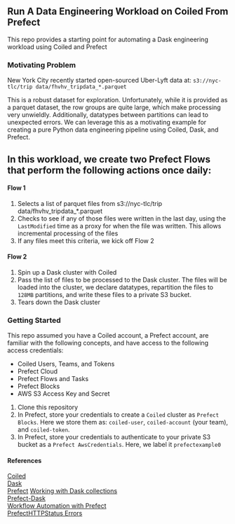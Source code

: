 ## Run A Data Engineering Workload on Coiled From Prefect

This repo provides a starting point for automating a Dask engineering workload using Coiled and Prefect

### Motivating Problem

New York City recently started open-sourced Uber-Lyft data at: `s3://nyc-tlc/trip data/fhvhv_tripdata_*.parquet`

This is a robust dataset for exploration.  Unfortunately, while it is provided as a parquet dataset, the row groups are quite large, which make processing very unwieldly.  Additionally, datatypes between partitions can lead to unexpected errors.  We can leverage this as a motivating example for creating a pure Python data engineering pipeline using Coiled, Dask, and Prefect.

## In this workload, we create two Prefect Flows that perform the following actions once daily:

#### Flow 1
1.  Selects a list of parquet files from s3://nyc-tlc/trip data/fhvhv_tripdata_*.parquet  
2. Checks to see if any of those files were written in the last day, using the `LastModified` time as a proxy for when the file was written.  This allows incremental processing of the files
3. If any files meet this criteria, we kick off Flow 2

#### Flow 2
1.  Spin up a Dask cluster with Coiled
2.  Pass the list of files to be processed to the Dask cluster.  The files will be loaded into the cluster, we declare datatypes, repartition the files to `128MB` partitions, and write these files to a private S3 bucket.
3. Tears down the Dask cluster



### Getting Started
This repo assumed you have a Coiled account, a Prefect account, are familiar with the following concepts, and have access to the following access credentials:

- Coiled Users, Teams, and Tokens 
- Prefect Cloud
- Prefect Flows and Tasks
- Prefect Blocks
- AWS S3 Access Key and Secret


1.  Clone this repository
2.  In Prefect, store your credentials to create a `Coiled` cluster as `Prefect Blocks`.  Here we store them as:  `coiled-user`, `coiled-account` (your team), and `coiled-token`.
3.  In Prefect, store your credentials to authenticate to your private S3 bucket as a `Prefect AwsCredentials`.  Here, we label it `prefectexample0`



#### References  
[Coiled](https://www.coiled.io)  
[Dask](https://www.dask.org)  
[Prefect](https://www.prefect.io/)
[Working with Dask collections](https://docs.coiled.io/user_guide/examples/prefect-v2.html#working-with-dask-collections)  
[Prefect-Dask](https://prefecthq.github.io/prefect-dask/#distributing-dask-collections-across-workers)   
[Workflow Automation with Prefect](https://docs.coiled.io/user_guide/examples/prefect-v2.html#computing-dask-collections)  
[PrefectHTTPStatus Errors](https://discourse.prefect.io/t/how-can-i-resolve-this-error-prefecthttpstatuserror-on-prefect-2-3-1-dasktaskrunner/1541/5)  


